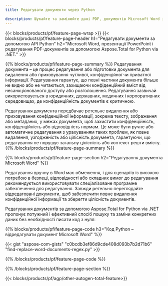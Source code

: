 ```yaml
---
title: Редагувати документи через Python  

description: Шукайте та замінюйте дані PDF, документів Microsoft Word і презентацій PowerPoint за допомогою програми Python.
---
```


{{< blocks/products/pf/feature-page-wrap >}}
{{< blocks/products/pf/feature-page-header h1="Редагувати документи за допомогою API Python" h2="Microsoft Word, презентації PowerPoint і редагування PDF-документів за допомогою Aspose.Total for Python via .NET." >}}

{{% blocks/products/pf/feature-page-summary %}}
Редагування документа – це процес редагування або підготовки документа для видалення або приховування чутливої, конфіденційної чи приватної інформації.  Редагування гарантує, що певні частини документа більше не видно або не читаються, захищаючи конфіденційний вміст від несанкціонованого доступу або розголошення.  Редагування зазвичай використовується в юридичних, державних, медичних і корпоративних середовищах, де конфіденційність документів є критичною.<br />

Редагування документа передбачає ретельне видалення або приховування конфіденційної інформації, зокрема тексту, зображення або метаданих, у межах документа, щоб захистити конфіденційність, конфіденційність або відповідність нормам.  Це може бути ручне або автоматичне редагування з урахуванням таких проблем, як повне видалення, узгодженість або цілісність документа, гарантуючи, що редагування не порушує загальну цілісність або контекст решти вмісту.
{{% /blocks/products/pf/feature-page-summary  %}}

{{% blocks/products/pf/feature-page-section  h2="Редагування документа Microsoft Word" %}}

Редагування вручну в Word має обмеження, і для сценаріїв із високою потребою в безпеці, відповідності або складних вимог до редагування рекомендується використовувати спеціалізоване програмне забезпечення для редагування.  Завжди ретельно переглядайте відредаговані документи, щоб забезпечити повне видалення конфіденційної інформації та зберегти цілісність документів. <br />

Редагування документів за допомогою Aspose.Total for Python via .NET пропонує потужний і ефективний спосіб пошуку та заміни конкретних даних без необхідності писати код з нуля:

{{% blocks/products/pf/feature-page-code h3="Код Python – відредагувати документ Microsoft Word" %}}

{{< gist "aspose-com-gists" "c0bcdb3ef86d9cde408d093b7b2d71b6" "find-replace-word-documents-regex.py" >}}

{{% /blocks/products/pf/feature-page-code  %}}

{{% /blocks/products/pf/feature-page-section %}}

{{< blocks/products/pf/agp/other-autogen-total-feature>}}